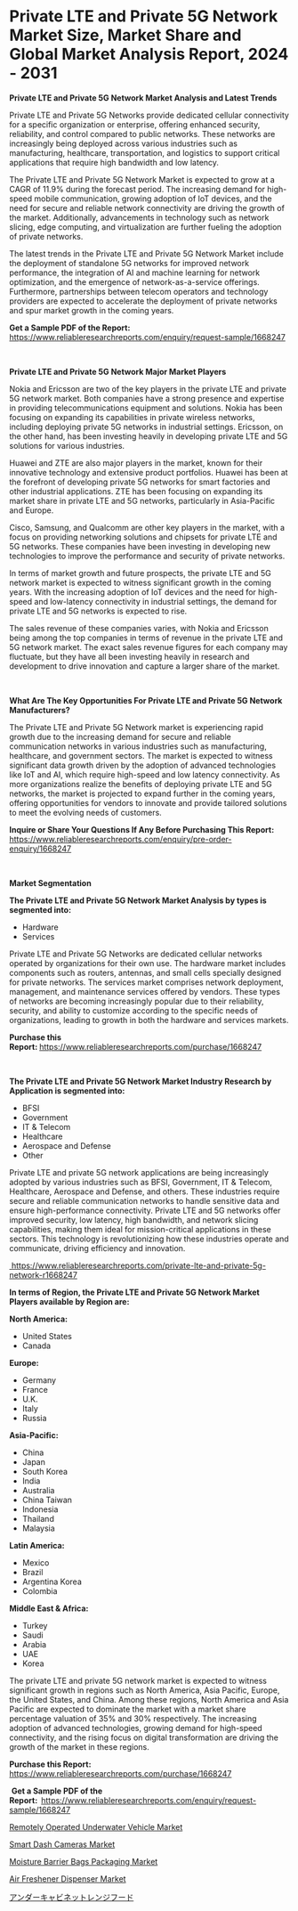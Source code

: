 <p><h1>Private LTE and Private 5G Network Market Size, Market Share and Global Market Analysis Report, 2024 - 2031</h1></p><p><strong>Private LTE and Private 5G Network Market Analysis and Latest Trends</strong></p>
<p><p>Private LTE and Private 5G Networks provide dedicated cellular connectivity for a specific organization or enterprise, offering enhanced security, reliability, and control compared to public networks. These networks are increasingly being deployed across various industries such as manufacturing, healthcare, transportation, and logistics to support critical applications that require high bandwidth and low latency.</p><p>The Private LTE and Private 5G Network Market is expected to grow at a CAGR of 11.9% during the forecast period. The increasing demand for high-speed mobile communication, growing adoption of IoT devices, and the need for secure and reliable network connectivity are driving the growth of the market. Additionally, advancements in technology such as network slicing, edge computing, and virtualization are further fueling the adoption of private networks.</p><p>The latest trends in the Private LTE and Private 5G Network Market include the deployment of standalone 5G networks for improved network performance, the integration of AI and machine learning for network optimization, and the emergence of network-as-a-service offerings. Furthermore, partnerships between telecom operators and technology providers are expected to accelerate the deployment of private networks and spur market growth in the coming years.</p></p>
<p><strong>Get a Sample PDF of the Report:&nbsp;</strong> <a href="https://www.reliableresearchreports.com/enquiry/request-sample/1668247">https://www.reliableresearchreports.com/enquiry/request-sample/1668247</a></p>
<p>&nbsp;</p>
<p><strong>Private LTE and Private 5G Network Major Market Players</strong></p>
<p><p>Nokia and Ericsson are two of the key players in the private LTE and private 5G network market. Both companies have a strong presence and expertise in providing telecommunications equipment and solutions. Nokia has been focusing on expanding its capabilities in private wireless networks, including deploying private 5G networks in industrial settings. Ericsson, on the other hand, has been investing heavily in developing private LTE and 5G solutions for various industries.</p><p>Huawei and ZTE are also major players in the market, known for their innovative technology and extensive product portfolios. Huawei has been at the forefront of developing private 5G networks for smart factories and other industrial applications. ZTE has been focusing on expanding its market share in private LTE and 5G networks, particularly in Asia-Pacific and Europe.</p><p>Cisco, Samsung, and Qualcomm are other key players in the market, with a focus on providing networking solutions and chipsets for private LTE and 5G networks. These companies have been investing in developing new technologies to improve the performance and security of private networks.</p><p>In terms of market growth and future prospects, the private LTE and 5G network market is expected to witness significant growth in the coming years. With the increasing adoption of IoT devices and the need for high-speed and low-latency connectivity in industrial settings, the demand for private LTE and 5G networks is expected to rise.</p><p>The sales revenue of these companies varies, with Nokia and Ericsson being among the top companies in terms of revenue in the private LTE and 5G network market. The exact sales revenue figures for each company may fluctuate, but they have all been investing heavily in research and development to drive innovation and capture a larger share of the market.</p></p>
<p>&nbsp;</p>
<p><strong>What Are The Key Opportunities For Private LTE and Private 5G Network Manufacturers?</strong></p>
<p><p>The Private LTE and Private 5G Network market is experiencing rapid growth due to the increasing demand for secure and reliable communication networks in various industries such as manufacturing, healthcare, and government sectors. The market is expected to witness significant data growth driven by the adoption of advanced technologies like IoT and AI, which require high-speed and low latency connectivity. As more organizations realize the benefits of deploying private LTE and 5G networks, the market is projected to expand further in the coming years, offering opportunities for vendors to innovate and provide tailored solutions to meet the evolving needs of customers.</p></p>
<p><strong>Inquire or Share Your Questions If Any Before Purchasing This Report:</strong> <a href="https://www.reliableresearchreports.com/enquiry/pre-order-enquiry/1668247">https://www.reliableresearchreports.com/enquiry/pre-order-enquiry/1668247</a></p>
<p>&nbsp;</p>
<p><strong>Market Segmentation</strong></p>
<p><strong>The Private LTE and Private 5G Network Market Analysis by types is segmented into:</strong></p>
<p><ul><li>Hardware</li><li>Services</li></ul></p>
<p><p>Private LTE and Private 5G Networks are dedicated cellular networks operated by organizations for their own use. The hardware market includes components such as routers, antennas, and small cells specially designed for private networks. The services market comprises network deployment, management, and maintenance services offered by vendors. These types of networks are becoming increasingly popular due to their reliability, security, and ability to customize according to the specific needs of organizations, leading to growth in both the hardware and services markets.</p></p>
<p><strong>Purchase this Report:&nbsp;</strong><a href="https://www.reliableresearchreports.com/purchase/1668247">https://www.reliableresearchreports.com/purchase/1668247</a></p>
<p>&nbsp;</p>
<p><strong>The Private LTE and Private 5G Network Market Industry Research by Application is segmented into:</strong></p>
<p><ul><li>BFSI</li><li>Government</li><li>IT & Telecom</li><li>Healthcare</li><li>Aerospace and Defense</li><li>Other</li></ul></p>
<p><p>Private LTE and private 5G network applications are being increasingly adopted by various industries such as BFSI, Government, IT & Telecom, Healthcare, Aerospace and Defense, and others. These industries require secure and reliable communication networks to handle sensitive data and ensure high-performance connectivity. Private LTE and 5G networks offer improved security, low latency, high bandwidth, and network slicing capabilities, making them ideal for mission-critical applications in these sectors. This technology is revolutionizing how these industries operate and communicate, driving efficiency and innovation.</p></p>
<p><a href="https://www.reliableresearchreports.com/private-lte-and-private-5g-network-r1668247">&nbsp;https://www.reliableresearchreports.com/private-lte-and-private-5g-network-r1668247</a></p>
<p><strong>In terms of Region, the Private LTE and Private 5G Network Market Players available by Region are:</strong></p>
<p>
    <p> <strong> North America: </strong>
        <ul>
            <li>United States</li>
            <li>Canada</li>
        </ul>
        </p> 
    <p> <strong> Europe: </strong>
        <ul>
            <li>Germany</li>
            <li>France</li>
            <li>U.K.</li>
            <li>Italy</li>
            <li>Russia</li>
        </ul>
        </p> 
    <p> <strong> Asia-Pacific: </strong>
        <ul>
            <li>China</li>
            <li>Japan</li>
            <li>South Korea</li>
            <li>India</li>
            <li>Australia</li>
            <li>China Taiwan</li>
            <li>Indonesia</li>
            <li>Thailand</li>
            <li>Malaysia</li>
        </ul>
        </p> 
    <p> <strong> Latin America: </strong>
        <ul>
            <li>Mexico</li>
            <li>Brazil</li>
            <li>Argentina Korea</li>
            <li>Colombia</li>
        </ul>
        </p> 
    <p> <strong> Middle East & Africa: </strong>
        <ul>
            <li>Turkey</li>
            <li>Saudi</li>
            <li>Arabia</li>
            <li>UAE</li>
            <li>Korea</li>
        </ul>
    </p>
    </p>
<p><p>The private LTE and private 5G network market is expected to witness significant growth in regions such as North America, Asia Pacific, Europe, the United States, and China. Among these regions, North America and Asia Pacific are expected to dominate the market with a market share percentage valuation of 35% and 30% respectively. The increasing adoption of advanced technologies, growing demand for high-speed connectivity, and the rising focus on digital transformation are driving the growth of the market in these regions.</p></p>
<p><strong>Purchase this Report: </strong><a href="https://www.reliableresearchreports.com/purchase/1668247">https://www.reliableresearchreports.com/purchase/1668247</a></p>
<p>&nbsp;<strong>Get a Sample PDF of the Report:&nbsp;&nbsp;</strong><a href="https://www.reliableresearchreports.com/enquiry/request-sample/1668247">https://www.reliableresearchreports.com/enquiry/request-sample/1668247</a></p>
<p><strong></strong></p>
<p><p><a href="https://www.linkedin.com/pulse/remotely-operated-underwater-vehiclenbspmarket-focuses-market-pnwmf">Remotely Operated Underwater Vehicle Market</a></p><p><a href="https://github.com/DeonteStanton2023/Market-Research-Report-List-1/blob/main/smart-dash-cameras-market.md">Smart Dash Cameras Market</a></p><p><a href="https://github.com/Glendatilghmankmgz0rbhwpy/Market-Research-Report-List-2/blob/main/moisture-barrier-bags-packaging-market.md">Moisture Barrier Bags Packaging Market</a></p><p><a href="https://www.linkedin.com/pulse/air-freshener-dispenser-market-insight-trends-growth-forecasted-fwtqe">Air Freshener Dispenser Market</a></p><p><a href="https://github.com/RudySimonis2023/Market-Research-Report-List-1/blob/main/891254157270.md">アンダーキャビネットレンジフード</a></p></p>